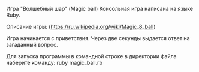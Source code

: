 Игра "Волшебный шар" (Magic ball)
Консольная игра написана на языке Ruby.

Описание игры: (https://ru.wikipedia.org/wiki/Magic_8_ball)

Игра начинается с приветствия. Через две секунды выдается ответ на загаданный вопрос. 

Для запуска программы в командной строке в директории файла наберите команду:
ruby magic_ball.rb
